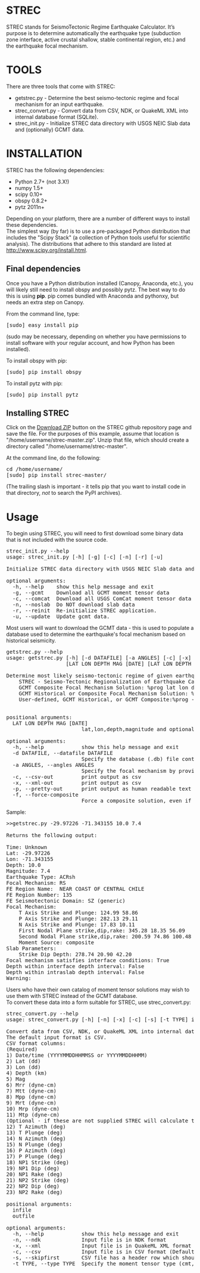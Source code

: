 STREC
=====

 STREC stands for SeismoTectonic Regime Earthquake Calculator. It’s purpose is to determine automatically the earthquake type (subduction zone interface, active crustal shallow, stable continental region, etc.) and the earthquake focal mechanism.

TOOLS
=====

There are three tools that come with STREC:

- getstrec.py - Determine the best seismo-tectonic regime and focal mechanism for an input earthquake.
- strec_convert.py - Convert data from CSV, NDK, or QuakeML XML into internal database format (SQLite).
- strec_init.py - Initialize STREC data directory with USGS NEIC Slab data and (optionally) GCMT data.

INSTALLATION
============

STREC has the following dependencies:
- Python 2.7+ (not 3.X!)
- numpy 1.5+
- scipy 0.10+
- obspy 0.8.2+
- pytz 2011n+

Depending on your platform, there are a number of different ways to install these dependencies.  
The simplest way (by far) is to use a pre-packaged Python distribution that includes the 
"Scipy Stack" (a collection of Python tools useful for scientific analysis).  The distributions
that adhere to this standard are listed at 
<a href="http://www.scipy.org/install.html">http://www.scipy.org/install.html</a>.

Final dependencies
------------------
Once you have a Python distribution installed (Canopy, Anaconda, etc.), you will likely still need to install 
obspy and possibly pytz.  The best way to do this is using <b>pip</b>.  pip comes bundled with Anaconda and pythonxy, 
but needs an extra step on Canopy.

From the command line, type:
<pre>
[sudo] easy_install pip
</pre>

(sudo may be necessary, depending on whether you have permissions to install software with your regular account, and how Python has been installed).

To install obspy with pip:
<pre>
[sudo] pip install obspy
</pre>

To install pytz with pip:
<pre>
[sudo] pip install pytz
</pre>

Installing STREC
----------------

Click on the <a href="https://github.com/usgs/strec/archive/master.zip">Download ZIP</a> button on the 
STREC github repository page and save the file.  For the purposes of this example, assume that location is "/home/username/strec-master.zip".
Unzip that file, which should create a directory called "/home/username/strec-master".

At the command line, do the following:
<pre>
cd /home/username/
[sudo] pip install strec-master/
</pre>

(The trailing slash is important - it tells pip that you want to install code in that directory, *not* to search the PyPI archives).

Usage
=====

To begin using STREC, you will need to first download some binary data that is not included with the source code.

<pre>
strec_init.py --help
usage: strec_init.py [-h] [-g] [-c] [-n] [-r] [-u]

Initialize STREC data directory with USGS NEIC Slab data and (optionally) GCMT data.

optional arguments:
  -h, --help    show this help message and exit
  -g, --gcmt    Download all GCMT moment tensor data
  -c, --comcat  Download all USGS ComCat moment tensor data (sans GCMT)
  -n, --noslab  Do NOT download slab data
  -r, --reinit  Re-initialize STREC application.
  -u, --update  Update gcmt data.
</pre>

Most users will want to download the GCMT data - this is used to populate a database used to determine the earthquake's focal 
mechanism based on historical seismicity.

<pre>
getstrec.py --help
usage: getstrec.py [-h] [-d DATAFILE] [-a ANGLES] [-c] [-x] [-p] [-f]
                   [LAT LON DEPTH MAG [DATE] [LAT LON DEPTH MAG [DATE] ...]]

Determine most likely seismo-tectonic regime of given earthquake.
    STREC - Seismo-Tectonic Regionalization of Earthquake Catalogs
    GCMT Composite Focal Mechanism Solution: %prog lat lon depth magnitude
    GCMT Historical or Composite Focal Mechanism Solution: %prog lat lon depth magnitude [date]
    User-defined, GCMT Historical, or GCMT Composite:%prog -d datafolder lat lon depth magnitude [date]
    

positional arguments:
  LAT LON DEPTH MAG [DATE]
                        lat,lon,depth,magnitude and optionally date/time (YYYYMMDDHHMM) of earthquake

optional arguments:
  -h, --help            show this help message and exit
  -d DATAFILE, --datafile DATAFILE
                        Specify the database (.db) file containing moment tensor solutions.
  -a ANGLES, --angles ANGLES
                        Specify the focal mechanism by providing "strike dip rake"
  -c, --csv-out         print output as csv
  -x, --xml-out         print output as csv
  -p, --pretty-out      print output as human readable text
  -f, --force-composite
                        Force a composite solution, even if an exact historical moment tensor can be found.
</pre>

Sample:
<pre>
>>getstrec.py -29.97226 -71.343155 10.0 7.4

Returns the following output:

Time: Unknown
Lat: -29.97226
Lon: -71.343155
Depth: 10.0
Magnitude: 7.4
Earthquake Type: ACRsh
Focal Mechanism: RS
FE Region Name:  NEAR COAST OF CENTRAL CHILE
FE Region Number: 135
FE Seismotectonic Domain: SZ (generic)
Focal Mechanism:
	T Axis Strike and Plunge: 124.99 58.86
	P Axis Strike and Plunge: 282.13 29.11
	N Axis Strike and Plunge: 17.83 10.11
	First Nodal Plane strike,dip,rake: 345.28 18.35 56.09
	Second Nodal Plane strike,dip,rake: 200.59 74.86 100.48
	Moment Source: composite
Slab Parameters:
	Strike Dip Depth: 278.74 20.90 42.20
Focal mechanism satisfies interface conditions: True
Depth within interface depth interval: False
Depth within intraslab depth interval: False
Warning: 
</pre>

Users who have their own catalog of moment tensor solutions may wish to use them with STREC instead of the GCMT database.  
To convert these data into a form suitable for STREC, use strec_convert.py:

<pre>
strec_convert.py --help
usage: strec_convert.py [-h] [-n] [-x] [-c] [-s] [-t TYPE] infile outfile

Convert data from CSV, NDK, or QuakeML XML into internal database format (SQLite).
The default input format is CSV.
CSV format columns:
(Required)
1) Date/time (YYYYMMDDHHMMSS or YYYYMMDDHHMM)
2) Lat (dd)
3) Lon (dd)
4) Depth (km)
5) Mag
6) Mrr (dyne-cm)
7) Mtt (dyne-cm)
8) Mpp (dyne-cm)
9) Mrt (dyne-cm)
10) Mrp (dyne-cm)
11) Mtp (dyne-cm)
(Optional - if these are not supplied STREC will calculate them from moment tensor components above).
12) T Azimuth (deg)
13) T Plunge (deg)
14) N Azimuth (deg)
15) N Plunge (deg)
16) P Azimuth (deg)
17) P Plunge (deg)
18) NP1 Strike (deg)
19) NP1 Dip (deg)
20) NP1 Rake (deg)
21) NP2 Strike (deg)
22) NP2 Dip (deg)
23) NP2 Rake (deg)

positional arguments:
  infile
  outfile

optional arguments:
  -h, --help            show this help message and exit
  -n, --ndk             Input file is in NDK format
  -x, --xml             Input file is in QuakeML XML format
  -c, --csv             Input file is in CSV format (Default)
  -s, --skipfirst       CSV file has a header row which should be skipped
  -t TYPE, --type TYPE  Specify the moment tensor type (cmt,body wave,etc.) Defaults to 'User'.
</pre>









